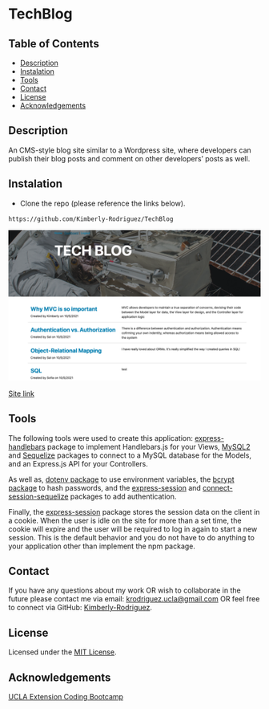 # TechBlog


## Table of Contents

* [Description](#description)
* [Instalation](#instalation)
* [Tools](#tools)
* [Contact](#contact)
* [License](#license)
* [Acknowledgements](#acknowledgements)

## Description

An CMS-style blog site similar to a Wordpress site, where developers can publish their blog posts and comment on other developers’ posts as well.


## Instalation

* Clone the repo (please reference the links below).
```md 
https://github.com/Kimberly-Rodriguez/TechBlog

```

![webimage](public/css/assets/img/readmeSpace.png)

[Site link](https://salty-dusk-96734.herokuapp.com/)

## Tools

 The following tools were used to create this application:  [express-handlebars](https://www.npmjs.com/package/express-handlebars) package to implement Handlebars.js for your Views, [MySQL2](https://www.npmjs.com/package/mysql2) and [Sequelize](https://www.npmjs.com/package/sequelize) packages to connect to a MySQL database for the Models, and an Express.js API for your Controllers.

As well as, [dotenv package](https://www.npmjs.com/package/dotenv) to use environment variables, the [bcrypt package](https://www.npmjs.com/package/bcrypt) to hash passwords, and the [express-session](https://www.npmjs.com/package/express-session) and [connect-session-sequelize](https://www.npmjs.com/package/connect-session-sequelize) packages to add authentication.

Finally, the [express-session](https://www.npmjs.com/package/express-session) package stores the session data on the client in a cookie. When the user is idle on the site for more than a set time, the cookie will expire and the user will be required to log in again to start a new session. This is the default behavior and you do not have to do anything to your application other than implement the npm package.

## Contact

If you have any questions about my work OR wish to collaborate in the future please contact me via email: krodriguez.ucla@gmail.com OR feel free to connect via GitHub: [Kimberly-Rodriguez](https://github.com/Kimberly-Rodriguez).

## License 

Licensed under the [MIT License](LICENSE).

## Acknowledgements

[UCLA Extension Coding Bootcamp](https://bootcamp.uclaextension.edu/coding/)



